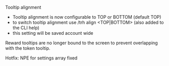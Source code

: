 
Tooltip alignment

* Tooltip alignment is now configurable to TOP or BOTTOM (default TOP)
* to switch tooltip alignment use /trh align <TOP|BOTTOM> (also added to the CLI help)
* this setting will be saved account wide

Reward tooltips are no longer bound to the screen to prevent overlapping with the token tooltip.

Hotfix: NPE for settings array fixed